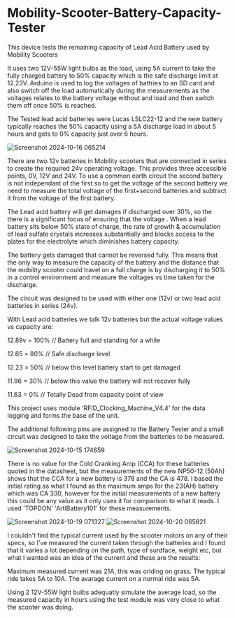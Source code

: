 # Mobility-Scooter-Battery-Capacity-Tester
This device tests the remaining capacity of Lead Acid Battery used by Mobility Scooters

It uses two 12V-55W light bulbs as the load, using 5A current to take the fully charged battery to 50% capacity which is the safe discharge limit at 12.23V. Arduino is used to log the voltages of battries to an SD card and also switch off the load automatically during the measurements as the voltages relates to the battery voltage without and load and then switch them off once 50% is reached.

The Tested lead acid batteries were Lucas LSLC22-12 and the new battery typically reaches the 50% capacity using a 5A discharge load in about 5 hours and gets to 0% capacity just over 6 hours.

![Screenshot 2024-10-16 065214](https://github.com/user-attachments/assets/0141f0c6-091d-4db5-bc24-7959f566fc13)

There are two 12v batteries in Mobility scooters that are connected in series to create the required 24v operating voltage. This provides three accessible  points, 0V, 12V and 24V. To use a common earth circuit the second battery is not independant of the first so to get the voltage of the second battery we need to measure the total voltage of the first+second batteries and subtract it from the voltage of the first battery.

The Lead acid battery will get damages if discharged over 30%, so the there is a significant focus of ensuring that the voltage . 
When a lead battery sits below 50% state of charge, the rate of growth & accumulation of lead sulfate crystals increases substantially and blocks access to the plates for the electrolyte which diminishes battery capacity. 

The battery gets damaged that cannot be reversed fully. This means that the only way to measure the capacity of the battery and the distance that the mobility scooter could travel on a full charge is by discharging it to 50% in a control environment and measure the voltages vs time taken for the discharge.

The circuit was designed to be used with either one (12v) or two lead acid batteries in series (24v).

With Lead acid batteries we talk 12v batteries but the actual voltage values vs capacity are:

  12.89v = 100% // Battery full and standing for a while

  12.65 = 80% // Safe discharge level

  12.23 = 50% // below this level battery start to get damaged

  11.96 = 30% // below this value the battery will not recover fully

  11.63 = 0% // Totally Dead from capacity point of view

This project uses module 'RFID_Clocking_Machine_V4.4' for the data logging and forms the base of the unit. 

The additional following pins are assigned to the Battery Tester and a small circuit was designed to take the voltage from the batteries to be measured.

![Screenshot 2024-10-15 174659](https://github.com/user-attachments/assets/4e2f7d95-faed-4111-bf52-be06c072d546)

There is no value for the Cold Cranking Amp (CCA) for these batteries quoted in the datasheet, but the measurements of the new NP50-12 (50Ah) shows that the CCA for a new battery is 378 and the CA is 478. I based the initial rating as what I found as the maximum amps for the 23(AH) battery which was CA 330, however for the initial measurements of a new battery this could be any value as it only uses it for comparison to what it reads. I used 'TOPDON' 'ArtiBattery101' for these measurements.

![Screenshot 2024-10-19 071327](https://github.com/user-attachments/assets/6e741641-0d63-4834-a514-c55d0aab8508)
![Screenshot 2024-10-20 065821](https://github.com/user-attachments/assets/6f0a512a-d697-4990-bff2-f89d53335c64)



I coiuldn't find the typical current used by the scooter motors on any of their specs, so I've measured the current taken through the batteries and I found that it varies a lot depending on the path, type of surdface, weight etc, but what I wanted was an idea of the current and these are the results:

Maximum measured current was 21A, this was oriding on grass.
The typical ride takes 5A to 10A.
The avarage current on a normal ride was 5A.

Using 2 12V-55W light bulbs adequatly simulate the average load, so the measured capacity in hours using the test module was very close to what the scooter was doing.


